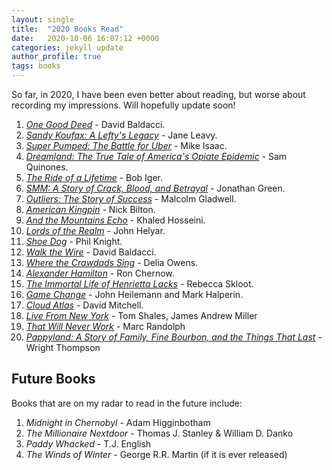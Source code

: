 ```yaml
---
layout: single
title:  "2020 Books Read"
date:   2020-10-06 16:07:12 +0000
categories: jekyll update
author_profile: true
tags: books
---
```


So far, in 2020, I have been even better about reading, but worse about recording my impressions. Will hopefully update soon!

 1. [*One Good Deed*](https://www.goodreads.com/book/show/44016314-one-good-deed) - David Baldacci.
 2. [*Sandy Koufax: A Lefty's Legacy*](https://www.goodreads.com/book/show/653118.Sandy_Koufax) - Jane Leavy.
 3. [*Super Pumped: The Battle for Uber*](https://www.goodreads.com/en/book/show/44573628-super-pumped) - Mike Isaac.
 4. [*Dreamland: The True Tale of America's Opiate Epidemic*](https://www.bloomsbury.com/us/dreamland-9781620402511/) - Sam Quinones.
 5. [*The Ride of a Lifetime*](https://www.goodreads.com/book/show/44525305-the-ride-of-a-lifetime) - Bob Iger.
 6. [*SMM: A Story of Crack, Blood, and Betrayal*](https://www.goodreads.com/book/show/41817495-sex-money-murder) - Jonathan Green.
 7. [*Outliers: The Story of Success*](https://www.goodreads.com/book/show/3228917-outliers) - Malcolm Gladwell.
 8. [*American Kingpin*](https://www.goodreads.com/book/show/31920777-american-kingpin) - Nick Bilton.
 9. [*And the Mountains Echo*](https://www.goodreads.com/book/show/16115612-and-the-mountains-echoed) - Khaled Hosseini.
 10. [*Lords of the Realm*](https://www.goodreads.com/book/show/362975.The_Lords_of_the_Realm) - John Helyar.
 11. [*Shoe Dog*](https://www.goodreads.com/book/show/27220736-shoe-dog) - Phil Knight.
 12. [*Walk the Wire*](https://www.goodreads.com/book/show/52838845-walk-the-wire) - David Baldacci.
 13. [*Where the Crawdads Sing*](https://www.goodreads.com/book/show/36809135-where-the-crawdads-sing) - Delia Owens.
 14. [*Alexander Hamilton*](https://www.goodreads.com/book/show/16130.Alexander_Hamilton) - Ron Chernow.
 15. [*The Immortal Life of Henrietta Lacks*](https://www.goodreads.com/book/show/6493208-the-immortal-life-of-henrietta-lacks) - Rebecca Skloot.
 16. [*Game Change*](https://www.goodreads.com/book/show/6694937-game-change) - John Heilemann and Mark Halperin.
 17. [*Cloud Atlas*](https://www.goodreads.com/book/show/49628.Cloud_Atlas) - David Mitchell.
 18. [*Live From New York*](https://www.goodreads.com/book/show/55095.Live_from_New_York) - Tom Shales, James Andrew Miller
 19. [*That Will Never Work*](https://www.goodreads.com/book/show/44428950-that-will-never-work) - Marc Randolph
 20. [*Pappyland: A Story of Family, Fine Bourbon, and the Things That Last*](https://www.goodreads.com/en/book/show/53232311-pappyland) - Wright Thompson

## Future Books
Books that are on my radar to read in the future include:
 1. *Midnight in Chernobyl* - Adam Higginbotham 
 2. *The Millionaire Nextdoor* - Thomas J. Stanley & William D. Danko 
 3. *Paddy Whacked* - T.J. English
 4. *The Winds of Winter* - George R.R. Martin (if it is ever released)